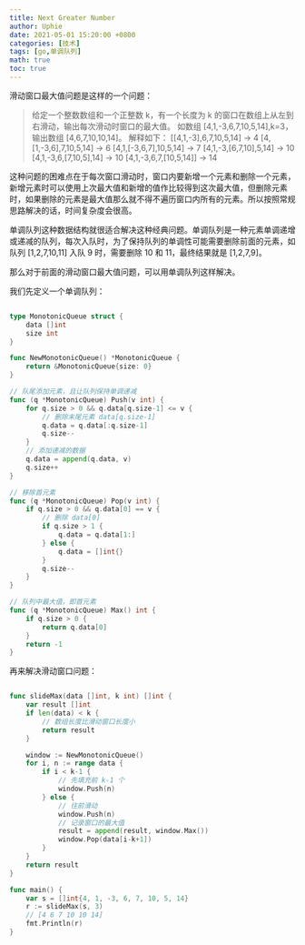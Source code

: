 ```yaml
---
title: Next Greater Number
author: Uphie
date: 2021-05-01 15:20:00 +0800
categories: [技术]
tags: [go,单调队列]
math: true
toc: true
---
```


滑动窗口最大值问题是这样的一个问题：

> 给定一个整数数组和一个正整数 k，有一个长度为 k 的窗口在数组上从左到右滑动，输出每次滑动时窗口的最大值。
> 如数组 [4,1,-3,6,7,10,5,14],k=3，输出数组 [4,6,7,10,10,14]。
> 解释如下：
> [[4,1,-3],6,7,10,5,14] -> 4
> [4,[1,-3,6],7,10,5,14] -> 6
> [4,1,[-3,6,7],10,5,14] -> 7
> [4,1,-3,[6,7,10],5,14] -> 10
> [4,1,-3,6,[7,10,5],14] -> 10
> [4,1,-3,6,7,[10,5,14]] -> 14

这种问题的困难点在于每次窗口滑动时，窗口内要新增一个元素和删除一个元素，新增元素时可以使用上次最大值和新增的值作比较得到这次最大值，但删除元素时，如果删除的元素是最大值那么就不得不遍历窗口内所有的元素。所以按照常规思路解决的话，时间复杂度会很高。

单调队列这种数据结构就很适合解决这种经典问题。单调队列是一种元素单调递增或递减的队列，每次入队时，为了保持队列的单调性可能需要删除前面的元素，如队列 [1,2,7,10,11] 入队 9 时，需要删除 10 和 11，最终结果就是 [1,2,7,9]。

那么对于前面的滑动窗口最大值问题，可以用单调队列这样解决。

我们先定义一个单调队列：
```go

type MonotonicQueue struct {
	data []int
	size int
}

func NewMonotonicQueue() *MonotonicQueue {
	return &MonotonicQueue{size: 0}
}

// 队尾添加元素，且让队列保持单调递减
func (q *MonotonicQueue) Push(v int) {
	for q.size > 0 && q.data[q.size-1] <= v {
		// 删除末尾元素 data[q.size-1]
		q.data = q.data[:q.size-1]
		q.size--
	}
	// 添加递减的数据
	q.data = append(q.data, v)
	q.size++
}

// 移除首元素
func (q *MonotonicQueue) Pop(v int) {
	if q.size > 0 && q.data[0] == v {
		// 删除 data[0]
		if q.size > 1 {
			q.data = q.data[1:]
		} else {
			q.data = []int{}
		}
		q.size--
	}
}

// 队列中最大值，即首元素
func (q *MonotonicQueue) Max() int {
	if q.size > 0 {
		return q.data[0]
	}
	return -1
}
```

再来解决滑动窗口问题：
```go

func slideMax(data []int, k int) []int {
	var result []int
	if len(data) < k {
		// 数组长度比滑动窗口长度小
		return result
	}

	window := NewMonotonicQueue()
	for i, n := range data {
		if i < k-1 {
			// 先填充前 k-1 个
			window.Push(n)
		} else {
			// 往前滑动
			window.Push(n)
			// 记录窗口的最大值
			result = append(result, window.Max())
			window.Pop(data[i-k+1])
		}
	}
	return result
}

func main() {
	var s = []int{4, 1, -3, 6, 7, 10, 5, 14}
	r := slideMax(s, 3)
    // [4 6 7 10 10 14]
	fmt.Println(r)
}
```